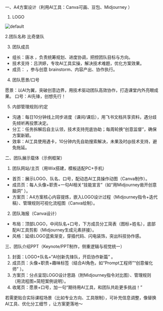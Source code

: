 一、A4方案设计（利用AI工具：Canva可画、豆包、Midjourney ）

1. LOGO

![default](https://github.com/user-attachments/assets/f6cc8706-8d50-4205-82be-8e4f58a2b253)


2.团队名称
比奇堡队

3. 团队成员

- 组长：唐冰 ，负责统筹规划、进度协调，把控团队目标与方向。
- 技术支持：吕洪婷，专攻AI工具实操，解决技术难题，优化方案效果。
- 成员： ，参与创意 brainstorm、内容产出、协作执行。

4. 团队愿景/口号

愿景：以AI为翼，突破创意边界，用技术驱动团队高效协作，打造课堂内外亮眼成果。
口号：AI先锋，创想先行！

5. 内部管理规则/约定

- 沟通：每日10分钟线上同步进度（课间/课后），用飞书文档共享资料，遇分歧先倾听再投票决定。
- 分工：任务拆解后自主认领，技术支持兜底协助；每周轮换“创意监督”，确保方案新颖。
- 效率：AI工具使用遇卡，10分钟内先自助搜索解决，未果及时@技术支持，避免拖延。

二、团队展示载体（示例框架）

1. 团队网站/主页（用Wix搭建，模板适配PC+手机）

- 首页：展示LOGO、队名、口号，配动态AI工具操作动图（Canva制作）。
- 成员页：每人头像+职责+一句AI相关“技能宣言”（如“用Midjourney凿开创意脑洞” ）。
- 方案页：A4方案核心内容提炼，嵌入LOGO设计过程（Midjourney指令+迭代稿）、管理规则可视化流程图（Canva绘制）。

2. 团队海报（Canva设计）

- 布局：顶部LOGO，中间队名+口号，下方成员分工简表（图标+姓名），底部配AI工具剪影（Midjourney生成元素拼接）。
- 风格：延续LOGO蓝紫渐变，穿插代码、闪电装饰，突出科技协作感。

三、团队介绍PPT（Keynote/PPT制作，侧重逻辑与视觉统一）

1. 封面：LOGO+队名+“AI创新先锋队，开启协作新篇” 。
2. 成员页：头像+职责+趣味标签（结合AI角色，如“Prompt工程师”“创意催化师” ）。
3. 方案页：分点呈现LOGO设计思路（附Midjourney指令对比图）、管理规则（用流程图+简短案例说明）。
4. 收尾页：愿景+口号，加一句“期待用AI工具，和团队共赴更多挑战！”

若需更贴合实际课程场景（比如专业方向、工具限制），可补充信息调整，像替换AI工具、优化分工细节 ，让方案更落地～
